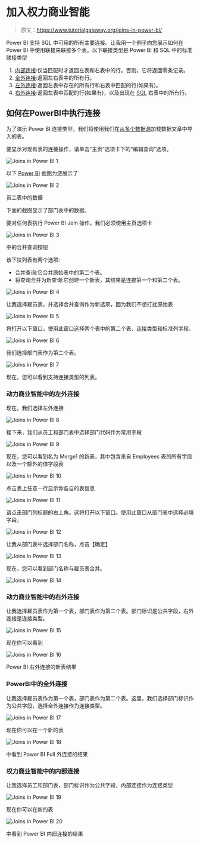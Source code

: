 # 加入权力商业智能

> 原文：<https://www.tutorialgateway.org/joins-in-power-bi/>

Power BI 支持 SQL 中可用的所有主要连接。让我用一个例子向您展示如何在 Power BI 中使用联接来联接多个表。以下联接类型是 Power BI 和 SQL 中的标准联接类型

1.  [内部连接](https://www.tutorialgateway.org/sql-inner-join/):仅当匹配时才返回左表和右表中的行。否则，它将返回零条记录。
2.  [全外连接](https://www.tutorialgateway.org/sql-full-join/):返回左右表中的所有行。
3.  [左外连接](https://www.tutorialgateway.org/sql-left-join/):返回左表中存在的所有行和右表中匹配的行(如果有)。
4.  [右外连接](https://www.tutorialgateway.org/sql-right-join/):返回左表中匹配的行(如果有)，以及出现在 [SQL](https://www.tutorialgateway.org/sql/) 右表中的所有行。

## 如何在PowerBI中执行连接

为了演示 Power BI 连接类型，我们将使用我们在[从多个数据源](https://www.tutorialgateway.org/load-data-from-multiple-data-sources-in-power-bi/)加载数据文章中导入的表。

要显示对现有表的连接操作，请单击“主页”选项卡下的“编辑查询”选项。

![Joins in Power BI 1](img/d5130fe51f7f417a89d4e67df8b62edf.png)

以下 [Power BI](https://www.tutorialgateway.org/power-bi-tutorial/) 截图为您展示了

![Joins in Power BI 2](img/e2a52f0b9e7b5eaa9a9f6d957898c50b.png)

员工表中的数据

下面的截图显示了部门表中的数据。

要对任何表执行 Power BI Join 操作，我们必须使用主页选项卡

![Joins in Power BI 3](img/07309539b532f2c812ed8a45e04a3b89.png)

中的合并查询按钮

该下拉列表有两个选项:

*   合并查询:它合并原始表中的第二个表。
*   将查询合并为新查询:它创建一个新表，其结果是连接第一个和第二个表。

![Joins in Power BI 4](img/39f245b10bdffc369ac32faec1cb7057.png)

让我选择雇员表，并选择合并查询作为新选项，因为我们不想打扰原始表

![Joins in Power BI 5](img/5542c3231b6ed678a1269dabf85aeae4.png)

将打开以下窗口。使用此窗口选择两个表中的第二个表、连接类型和标准列字段。

![Joins in Power BI 6](img/916fadc4106f7855fffa4da378ac7178.png)

我们选择部门表作为第二个表。

![Joins in Power BI 7](img/cc14af762ee32de3319fb1cb0231d2e4.png)

现在，您可以看到支持连接类型的列表。

### 动力商业智能中的左外连接

现在，我们选择左外连接

![Joins in Power BI 8](img/c3dfe795f9ce5acbb6fa64dbf35441c1.png)

接下来，我们从员工和部门表中选择部门代码作为常用字段

![Joins in Power BI 9](img/7680d297750e0b190bdb957a7fd53a5d.png)

现在，您可以看到名为 Merge1 的新表，其中包含来自 Employees 表的所有字段以及一个额外的值字段表

![Joins in Power BI 10](img/7a7f561fa0669b3f1904ccf7bdea513e.png)

点击表上任意一行显示你各自的表信息

![Joins in Power BI 11](img/8ba56266b8efe974df7d4f69eabfd1e0.png)

请点击部门列标题的右上角。这将打开以下窗口。使用此窗口从部门表中选择必填字段。

![Joins in Power BI 12](img/d17c9deb4ea62e779d943e3f4d44930b.png)

让我从部门表中选择部门名称，点击【确定】

![Joins in Power BI 13](img/9078cf4f0bb149981bd3994e344858b7.png)

现在，您可以看到部门名称与雇员表合并。

![Joins in Power BI 14](img/d24dddb95dd73f17aca05c5e80d47fb7.png)

### 动力商业智能中的右外连接

让我选择雇员表作为第一个表，部门表作为第二个表。部门标识是公共字段，右外连接是连接类型。

![Joins in Power BI 15](img/8e56ee4518625e4d1279573f9f77a40c.png)

现在你可以看到

![Joins in Power BI 16](img/08854381cb94eb7f5ef3b6093938e31e.png)

Power BI 右外连接的新表结果

### PowerBI中的全外连接

让我选择雇员表作为第一个表，部门表作为第二个表。这里，我们选择部门标识作为公共字段，选择全外连接作为连接类型。

![Joins in Power BI 17](img/76374ab98a09d88d193978c9f894942c.png)

现在你可以在一个新的表

![Joins in Power BI 18](img/8d5c5b408622b0eafba7bd8952df8e39.png)

中看到 Power BI Full 外连接的结果

### 权力商业智能中的内部连接

让我选择员工和部门表，部门标识作为公共字段，内部连接作为连接类型

![Joins in Power BI 19](img/a1310f8fb0ec5e5a716ae67acb96ae4c.png)

现在你可以在新的表

![Joins in Power BI 20](img/b401411e53944c10929f66f8bf6aa21b.png)

中看到 Power BI 内部连接的结果